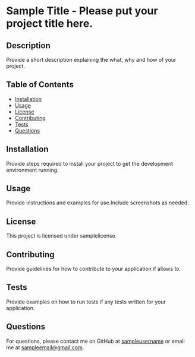 # Sample Title - Please put your project title here.

## Description
Provide a short description explaining the what, why and how of your project.

## Table of Contents
- [Installation](#installation)
- [Usage](#usage)
- [License](#license)
- [Contributing](#contributing)
- [Tests](#tests)
- [Questions](#questions)

## Installation
Provide steps required to install your project to get the development environment running.

## Usage
Provide instructions and examples for use.Include screenshots as needed.

## License
This project is licensed under samplelicense.

## Contributing
Provide guidelines for how to contribute to your application if allows to.

## Tests
Provide examples on how to run tests if any tests written for your application.

## Questions
For questions, please contact me on GitHub at [sampleusername](https://github.com/sampleusername) or email me at sampleemail@gmail.com.
